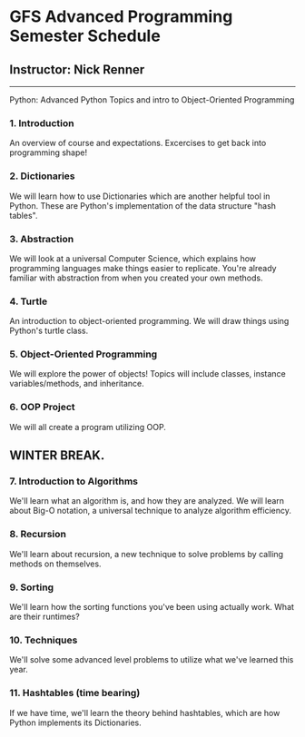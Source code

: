 # GFS Advanced Programming Semester Schedule
## Instructor: Nick Renner
---


Python: Advanced Python Topics and intro to Object-Oriented Programming

### 1. Introduction

An overview of course and expectations. Excercises to get back into programming shape!

### 2. Dictionaries

We will learn how to use Dictionaries which are another helpful tool in Python. These are Python's implementation of the data structure "hash tables".

### 3. Abstraction

We will look at a universal Computer Science, which explains how programming languages make things easier to replicate. You're already familiar with abstraction from when you created your own methods.

### 4. Turtle

An introduction to object-oriented programming. We will draw things using Python's turtle class.

### 5. Object-Oriented Programming

We will explore the power of objects! Topics will include classes, instance variables/methods, and inheritance.

### 6. OOP Project

We will all create a program utilizing OOP.

## WINTER BREAK.

### 7. Introduction to Algorithms

We'll learn what an algorithm is, and how they are analyzed. We will learn about Big-O notation, a universal technique to analyze algorithm efficiency.

### 8. Recursion

We'll learn about recursion, a new technique to solve problems by calling methods on themselves.

### 9. Sorting

We'll learn how the sorting functions you've been using actually work. What are their runtimes?

### 10. Techniques

We'll solve some advanced level problems to utilize what we've learned this year.

### 11. Hashtables (time bearing)

If we have time, we'll learn the theory behind hashtables, which are how Python implements its Dictionaries.

